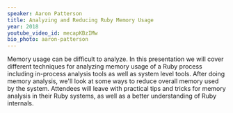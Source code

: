 ```yaml
---
speaker: Aaron Patterson
title: Analyzing and Reducing Ruby Memory Usage
year: 2018
youtube_video_id: mecapKBzIMw
bio_photo: aaron-patterson
---
```


<p>Memory usage can be difficult to analyze.  In this presentation we will cover different techniques for analyzing memory usage of a Ruby process including in-process analysis tools as well as system level tools.  After doing memory analysis, we&#39;ll look at some ways to reduce overall memory used by the system.  Attendees will leave with practical tips and tricks for memory analysis in their Ruby systems, as well as a better understanding of Ruby internals.</p>
